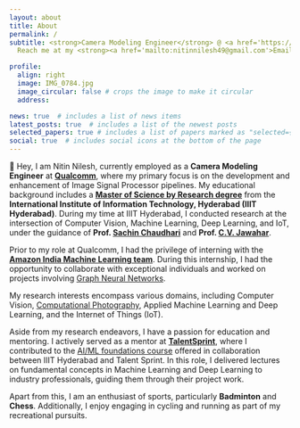 ```yaml
---
layout: about
title: About
permalink: /
subtitle: <strong>Camera Modeling Engineer</strong> @ <a href='https://www.qualcomm.com/research'>Qualcomm Research</a> | Previously - <strong>Research Scholar</strong> @ <a href='https://iiit.ac.in'> IIIT Hyderabad. </a> 
  Reach me at my <strong><a href='mailto:nitinnilesh49@gmail.com'>Email</a></strong>. You can also message me on <strong><a href='https://linkedin.com/in/nitinnilesh'>LinkedIn</a></strong>. Here is my <strong><a href="assets/pdf/example_pdf.pdf">Resume</a></strong>.

profile:
  align: right
  image: IMG_0784.jpg
  image_circular: false # crops the image to make it circular
  address: 

news: true  # includes a list of news items
latest_posts: true  # includes a list of the newest posts
selected_papers: true # includes a list of papers marked as "selected={true}"
social: true  # includes social icons at the bottom of the page
---
```


👋 Hey, I am Nitin Nilesh, currently employed as a **Camera Modeling Engineer** at **[Qualcomm](https://www.qualcomm.com/research)**, where my primary focus is on the development and enhancement of Image Signal Processor pipelines. My educational background includes a **[Master of Science by Research degree](https://www.iiit.ac.in/academics/postgraduate/ms/cse/)** from the **International Institute of Information Technology, Hyderabad (IIIT Hyderabad)**. During my time at IIIT Hyderabad, I conducted research at the intersection of Computer Vision, Machine Learning, Deep Learning, and IoT, under the guidance of **Prof. [Sachin Chaudhari](https://faculty.iiit.ac.in/~sachin.c/)** and **Prof. [C.V. Jawahar](https://faculty.iiit.ac.in/~jawahar/)**.

Prior to my role at Qualcomm, I had the privilege of interning with the **[Amazon India Machine Learning team](https://www.amazon.jobs/en/teams/machine-learning)**. During this internship, I had the opportunity to collaborate with exceptional individuals and worked on projects involving [Graph Neural Networks](https://en.wikipedia.org/wiki/Graph_neural_network).

My research interests encompass various domains, including Computer Vision, [Computational Photography](https://en.wikipedia.org/wiki/Computational_photography), Applied Machine Learning and Deep Learning, and the Internet of Things (IoT).

Aside from my research endeavors, I have a passion for education and mentoring. I actively served as a mentor at **[TalentSprint](https://talentsprint.com)**, where I contributed to the [AI/ML foundations course](https://talentsprint.com/course/ai-machine-learning-iiit-hyderabad) offered in collaboration between IIIT Hyderabad and Talent Sprint. In this role, I delivered lectures on fundamental concepts in Machine Learning and Deep Learning to industry professionals, guiding them through their project work.

Apart from this, I am an enthusiast of sports, particularly **Badminton** and **Chess**. Additionally, I enjoy engaging in cycling and running as part of my recreational pursuits.